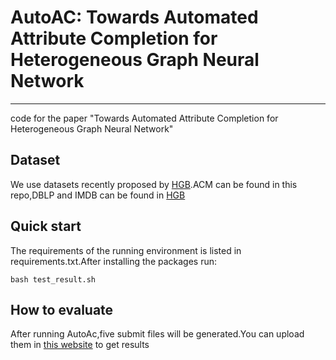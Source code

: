 # AutoAC: Towards Automated Attribute Completion for Heterogeneous Graph Neural Network
___
code for the paper "Towards Automated Attribute Completion for Heterogeneous Graph Neural Network"

## Dataset
We use datasets recently proposed by [HGB](https://www.biendata.xyz/hgb/).ACM can be found in this repo,DBLP and IMDB can be found  in [HGB](https://www.biendata.xyz/hgb/#/datasets) 

## Quick start
The requirements of the running environment is listed in requirements.txt.After installing the packages run: 
```
bash test_result.sh
```
## How to evaluate
After running AutoAc,five submit files will be generated.You can upload them in [this website](https://www.biendata.xyz/competition/hgb-1/) to get results
